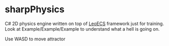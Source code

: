 # sharpPhysics
C# 2D physics engine written on top of [LeoECS](https://github.com/Leopotam/ecs) framework just for training.
Look at Example/Example/Example to understand what a hell is going on.

Use WASD to move attractor
